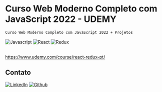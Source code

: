 # Curso Web Moderno Completo com JavaScript 2022 - UDEMY

```sh
Curso Web Moderno Completo com JavaScript 2022 + Projetos

```

<div align="left">
    <img src="https://img.shields.io/badge/-Javascript-yellow?style=for-the-badge" alt="Javascript">
    <img src="https://img.shields.io/badge/-React-deepskyblue?style=for-the-badge" alt="React">
    <img src="https://img.shields.io/badge/-Redux-purple?style=for-the-badge" alt="Redux">
</div>

<br />

https://www.udemy.com/course/react-redux-pt/

## Contato

[![LinkedIn][linkedin-shield]][linkedin-url]
[![Github][github-shield]][github-url]

[linkedin-shield]: https://img.shields.io/badge/-LinkedIn-white.svg?logo=linkedin&colorB=0077B5&logoColor=white
[linkedin-url]: https://www.linkedin.com/in/alvaro-andrade-48596b117/
[github-shield]: https://img.shields.io/badge/-Github-black.svg?logo=github&colorB=181717&logoColor=white
[github-url]: https://github.com/alvarosantosph

